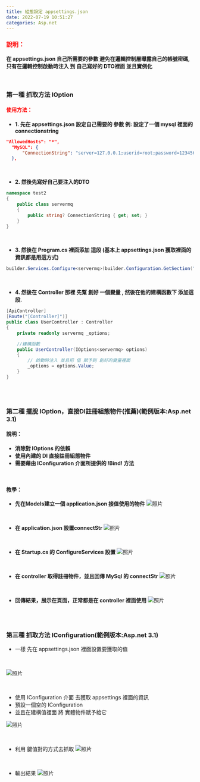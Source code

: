 ```yaml
---
title: 組態設定 appsettings.json
date: 2022-07-19 10:51:27
categories: Asp.net
---
```



### **<font color='red'>說明：</font>**
**在 appsettings.json 自己所需要的參數 避免在邏輯控制層曝露自己的帳號密碼, 只有在邏輯控制啟動時注入 到 自己寫好的 DTO裡面 並且實例化**

<br>

### 第一種 抓取方法 IOption<T>
#### **<font color='red'>使用方法：</font>**

+  **1. 先在 appsettings.json 設定自己需要的 參數 例: 設定了一個 mysql 裡面的 connectionstring**

```json
"AllowedHosts": "*",
  "MySQL": {
      "ConnectionString": "server=127.0.0.1;userid=root;password=123456;database=django;"
  },
```

<br>

+  **2. 然後先寫好自己要注入的DTO**

```C#
namespace test2
{
	public class servermq
	{
		public string? ConnectionString { get; set; }
	}
}
```

<br>

+  **3. 然後在 Program.cs 裡面添加 這段 (基本上 appsettings.json 獲取裡面的資訊都是用這方式)**

```C#
builder.Services.Configure<servermq>(builder.Configuration.GetSection("MySQL"));
```

<br>

+  **4. 然後在 Controller 那裡 先幫 創好 一個變量 , 然後在他的建構函數下 添加這段.**

```C#
[ApiController]
[Route("[Controller]")]
public class UserController : Controller
{
	private readonly servermq _options;

	//建構函數
	public UserController(IOptions<servermq> options)
	{
		// 啟動時注入 並且把 值 賦予到 創好的變量裡面 
		_options = options.Value;
	}
}
```

<br>
<br>

### 第二種 擺脫 IOption，直接DI註冊組態物件(推薦)(範例版本:Asp.net 3.1)
#### **說明：**
- **消除對 IOptions 的依賴**
- **使用內建的 DI 直接註冊組態物件**
- **需要藉由 IConfiguration 介面所提供的 !Bind! 方法**

<br>

#### **教學：**
- **先在Models建立一個 application.json 接值使用的物件**
![照片](notIOption1.png)

<br>

- **在 application.json 設置connectStr**
![照片](notIOption2.png)

<br>

- **在 Startup.cs 的 ConfigureServices 設置**
![照片](notIOption3.png)

<br>

- **在 controller 取得註冊物件，並且回傳 MySql 的 connectStr**
![照片](notIOption4.png)

<br>

- **回傳結果，展示在頁面，正常都是在 controller 裡面使用**
![照片](notIOption5.png)

<br>
<br>

### 第三種 抓取方法 IConfiguration(範例版本:Asp.net 3.1)

- 一樣 先在 appsettings.json 裡面設置要獲取的值

<br>

![照片](masagebox1.png)

<br>

- 使用 IConfiguration 介面 去獲取 appsettings 裡面的資訊
- 預設一個空的 IConfiguration 
- 並且在建構值裡面 將 實體物件賦予給它

![照片](masagebox2.png)

<br>

- 利用 鍵值對的方式去抓取
![照片](masagebox3.png)

<br>

- 輸出結果
![照片](masagebox4.png)



